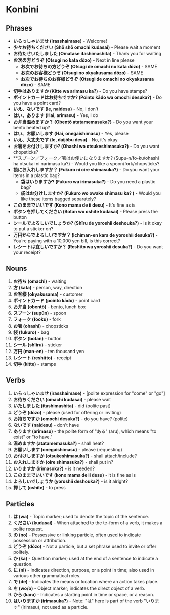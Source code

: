 # Konbini

## Phrases
- **いらっしゃいませ (Irasshaimase)** - Welcome!
- **少々お待ちください (Shō shō omachi kudasai)** - Please wait a moment
- **お待たせいたしました (Omatase itashimashita)** - Thank you for waiting
- **お次の方どうぞ (Otsugi no kata dōzo)** - Next in line please
  - **お次でお待ちの方どうぞ (Otsugi de omachi no kata dōzo)** - SAME
  - **お次のお客様どうぞ (Otsugi no okyakusama dōzo)** - SAME
  - **お次でお待ちのお客様どうぞ (Otsugi de omachi no okyakusama dōzo)** - SAME
- **切手はありますか (Kitte wa arimasu ka?)** - Do you have stamps? 
- **ポイントカードはお持ちですか? (Pointo kādo wa omochi desuka?)** - Do you have a point card?
- **いえ、ないです (Ie, naidesu)** - No, I don't
- **はい、あります (Hai, arimasu)** - Yes, I do
- **お弁当温めますか？ (Obentō atatamemasuka?)** - Do you want your bento heated up?
- **はい、お願いします (Hai, onegaishimasu)** - Yes, please
- **いえ、大丈夫です (Ie, daijōbu desu)** - No, it's okay
- **お箸をお付けしますか? (Ohashi wo otsukeshimasuka?)** - Do you want chopsticks?
- **スプーン／フォーク／箸はお使いになりますか? (Supu-n/fo-ku/ohashi ha otsukai ni narimasu ka?) - Would you like a spoon/fork/chopsticks?
- **袋にお入れしますか？ (Fukuro ni oire shimasuka?)** - Do you want your items in a plastic bag?
  - **袋はいりますか? (Fukuro wa irimasuka?)** - Do you need a plastic bag?
  - **袋はお分けしますか?  (Fukuro wo owake shimasu ka? )** - Would you like these items bagged separately?
- **このままでいいです (Kono mama de ii desu)** - It's fine as is
- **ボタンを押してください (Botan wo oshite kudasai)** - Please press the button 
- **シールでよろしいでしょうか?  (Shīru de yoroshii deshouka?)** - Is it okay to put a sticker on?
- **万円からでよろしいですか？ (Ichiman-en kara de yoroshii desuka?)** - You’re paying with a 10,000 yen bill, is this correct?
- **レシートは宜しいですか？ (Reshīto wa yoroshii desuka?)** - Do you want your receipt?

## Nouns

1. **お待ち (omachi)** - waiting
2. **方 (kata)** - person, way, direction
3. **お客様 (okyakusama)** - customer
4. **ポイントカード (pointo kādo)** - point card
5. **お弁当 (obentō)** - bento, lunch box
6. **スプーン (supūn)** - spoon
7. **フォーク (fooku)** - fork
8. **お箸 (ohashi)** - chopsticks
9. **袋 (fukuro)** - bag
10. **ボタン (botan)** - button
11. **シール (shīiru)** - sticker
12. **万円 (man-en)** - ten thousand yen
13. **レシート (reshiīto)** - receipt
14. **切手 (kitte)** - stamps

## Verbs

1. **いらっしゃいませ (irasshaimase)** - [polite expression for "come" or "go"]
2. **お待ちください (omachi kudasai)** - please wait
3. **いたしました (itashimashita)** - did (polite past)
4. **どうぞ (dōzo)** - please (used for offering or inviting)
5. **お持ちですか (omochi desuka?)** - do you have? (polite)
6. **ないです (naidesu)** - don't have
7. **あります (arimasu)** - the polite form of "ある" (aru), which means "to exist" or "to have."
8. **温めますか (atatamemasuka?)** - shall heat?
9. **お願いします (onegaishimasu)** - please (requesting)
10. **お付けしますか (otsukeshimasuka?)** - shall attach/include?
11. **お入れしますか (oire shimasuka?)** - shall put in?
12. **いりますか (irimasuka?)** - is it needed?
13. **このままでいいです (kono mama de ii desu)** - it is fine as is
14. **よろしいでしょうか (yoroshii deshouka?)** - is it alright?
15. **押して (oshite)** - to press

## Particles

1. **は (wa)** - Topic marker; used to denote the topic of the sentence.
2. **ください (kudasai)** - When attached to the te-form of a verb, it makes a polite request.
3. **の (no)** - Possessive or linking particle, often used to indicate possession or attribution.
4. **どうぞ (dōzo)** - Not a particle, but a set phrase used to invite or offer politely.
5. **か (ka)** - Question marker; used at the end of a sentence to indicate a question.
6. **に (ni)** - Indicates direction, purpose, or a point in time; also used in various other grammatical roles.
7. **で (de)** - Indicates the means or location where an action takes place.
8. **を (wo/o)** - Object marker; indicates the direct object of a verb.
9. **から (kara)** - Indicates a starting point in time or space, or a reason.
10. **はいりますか (irimasuka?)** - Note: "は" here is part of the verb "いります" (irimasu), not used as a particle.

